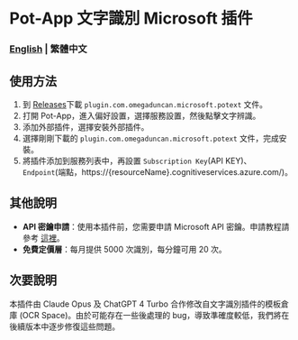 # Pot-App 文字識別 Microsoft 插件

### [English](./README_EN.md) | 繁體中文

## 使用方法
1. 到 [Releases](https://github.com/omegaduncan/pot-app-recognize-plugin-microsoft/releases)下載 `plugin.com.omegaduncan.microsoft.potext` 文件。
2. 打開 Pot-App，進入偏好設置，選擇服務設置，然後點擊文字辨識。
3. 添加外部插件，選擇安裝外部插件。
4. 選擇剛剛下載的 `plugin.com.omegaduncan.microsoft.potext` 文件，完成安裝。
6. 將插件添加到服務列表中，再設置 `Subscription Key`(API KEY)、 `Endpoint`(端點，https://{resourceName}.cognitiveservices.azure.com/)。

## 其他說明
- **API 密鑰申請**：使用本插件前，您需要申請 Microsoft API 密鑰。申請教程請參考 [這裡](https://learn.microsoft.com/en-us/azure/ai-services/computer-vision/quickstarts-sdk/client-library?tabs=windows%2Cvisual-studio&pivots=programming-language-csharp)。
- **免費定價層**：每月提供 5000 次識別，每分鐘可用 20 次。

## 次要說明
本插件由 Claude Opus 及 ChatGPT 4 Turbo 合作修改自文字識別插件的模板倉庫 (OCR Space)。由於可能存在一些後處理的 bug，導致準確度較低，我們將在後續版本中逐步修復這些問題。